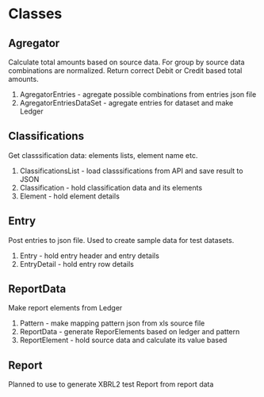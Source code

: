 # Classes

## Agregator

Calculate total amounts based on source data. For group by source data combinations are normalized. Return correct Debit or Credit based total amounts.

1. AgregatorEntries - agregate possible combinations from entries json file
2. AgregatorEntriesDataSet - agregate entries for dataset and make Ledger

## Classifications

Get classsification data: elements lists, element name etc.

1. ClassificationsList - load classsifications from API and save result to JSON
2. Classification - hold classification data and its elements
3. Element - hold element details

## Entry

Post entries to json file. Used to create sample data for test datasets.

1. Entry - hold entry header and entry details
2. EntryDetail - hold entry row details

## ReportData

Make report elements from Ledger

1. Pattern - make mapping pattern json from xls source file
2. ReportData - generate ReporElements based on ledger and pattern
3. ReportElement - hold source data and calculate its value based

## Report

Planned to use to generate XBRL2 test Report from report data
